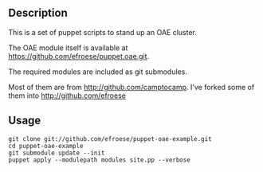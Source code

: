 ## Description
This is a set of puppet scripts to stand up an OAE cluster.

The OAE module itself is available at https://github.com/efroese/puppet.oae.git.

The required modules are included as git submodules.

Most of them are from http://github.com/camptocamp.
I've forked some of them into http://github.com/efroese 

## Usage
    git clone git://github.com/efroese/puppet-oae-example.git
    cd puppet-oae-example
    git submodule update --init
    puppet apply --modulepath modules site.pp --verbose
